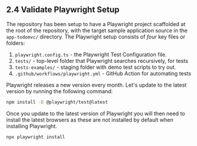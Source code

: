 ## 2.4 Validate Playwright Setup

The repository has been setup to have a Playwright project scaffolded at the root of the repository, with the target sample application source in the `app-todomvc/` directory. The Playwright setup consists of _four_ key files or folders:
 1. `playwright.config.ts` - the Playwright Test Configuration file.
 2. `tests/` -   top-level folder that Playwright searches recursively, for tests
 3. `tests-examples/` - staging folder with demo test scripts to try out.
 4. `.github/workflows/playwright.yml` - GitHub Action for automating tests

Playwright releases a new version every month. Let's update to the latest version by running the following command:

```bash
npm install -D @playwright/test@latest
```

Once you update to the latest version of Playwright you will then need to install the latest browsers as these are not installed by default when installing Playwright.

```bash
npx playwright install
```